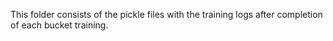 This folder consists of the pickle files with the training logs after completion of each bucket training. 
